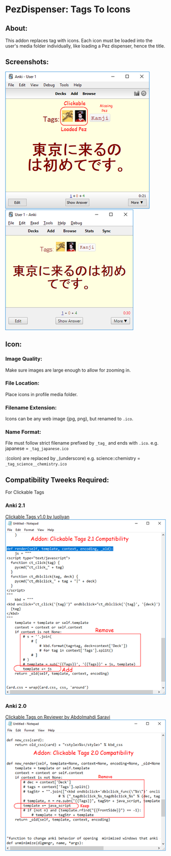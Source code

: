 # PezDispenser: Tags To Icons

## About:
This addon replaces tag with icons. Each icon must be loaded into the user's media folder individually, like loading a Pez dispenser, hence the title.


## Screenshots:
<img src="https://github.com/lovac42/PezDispenser/blob/master/screenshots/screen.png?raw=true">
<img src="https://github.com/lovac42/PezDispenser/blob/master/screenshots/screen2.png?raw=true">



## Icon:

### Image Quality:
Make sure images are large enough to allow for zooming in.

### File Location:
Place icons in profile media folder.

### Filename Extension:
Icons can be any web image (jpg, png), but renamed to ```.ico```.

### Name Format:
File must follow strict filename prefixed by ```_tag_``` and ends with ```.ico```.
e.g. japanese = ```_tag_japanese.ico```  

:(colon) are replaced by _(underscore)
e.g. science::chemistry = ```_tag_science__chemistry.ico```  


## Compatibility Tweeks Required:
For Clickable Tags

### Anki 2.1
<a href="https://ankiweb.net/shared/info/380714095">Clickable Tags v1.0 by luoliyan</a>  
<img src="https://github.com/lovac42/PezDispenser/blob/master/screenshots/click21.png?raw=true">  


### Anki 2.0
<a href="https://ankiweb.net/shared/info/1321188674">Clickable Tags on Reviewer by Abdolmahdi Saravi</a>  
<img src="https://github.com/lovac42/PezDispenser/blob/master/screenshots/click20.png?raw=true">  

